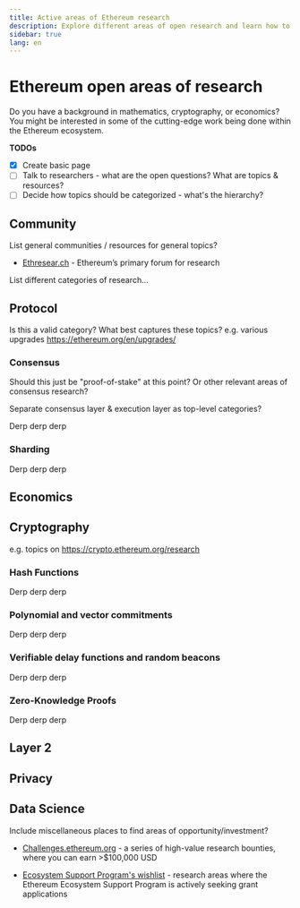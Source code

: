 ```yaml
---
title: Active areas of Ethereum research
description: Explore different areas of open research and learn how to get involved.
sidebar: true
lang: en
---
```


# Ethereum open areas of research

Do you have a background in mathematics, cryptography, or economics? You might be interested in some of the cutting-edge work being done within the Ethereum ecosystem.

**TODOs**

- [x] Create basic page
- [ ] Talk to researchers - what are the open questions? What are topics & resources?
- [ ] Decide how topics should be categorized - what's the hierarchy?

## Community

List general communities / resources for general topics?

- [Ethresear.ch](https://ethresear.ch) - Ethereum’s primary forum for research

List different categories of research...

## Protocol

Is this a valid category? What best captures these topics?
e.g. various upgrades https://ethereum.org/en/upgrades/

### Consensus

Should this just be "proof-of-stake" at this point? Or other relevant areas of consensus research?

Separate consensus layer & execution layer as top-level categories?

Derp derp derp

### Sharding

Derp derp derp

## Economics

## Cryptography

e.g. topics on https://crypto.ethereum.org/research

### Hash Functions

Derp derp derp

### Polynomial and vector commitments

Derp derp derp

### Verifiable delay functions and random beacons

Derp derp derp

### Zero-Knowledge Proofs

Derp derp derp

## Layer 2

## Privacy

## Data Science

Include miscellaneous places to find areas of opportunity/investment?

- [Challenges.ethereum.org](https://challenges.ethereum.org/) - a series of high-value research bounties, where you can earn >$100,000 USD

- [Ecosystem Support Program's wishlist](https://esp.ethereum.foundation/wishlist/) - research areas where the Ethereum Ecosystem Support Program is actively seeking grant applications
